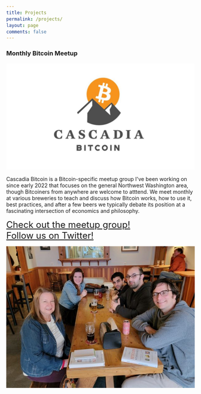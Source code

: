 ```yaml
---
title: Projects
permalink: /projects/
layout: page
comments: false
---
```


### Monthly Bitcoin Meetup

![](/assets/img/cascadiabitcoinlogo.jpg)

Cascadia Bitcoin is a Bitcoin-specific meetup group I've been working on since early 2022 that focuses on the general Northwest Washington area, though Bitcoiners from anywhere are welcome to atttend. We meet monthly at various breweries to teach and discuss how Bitcoin works, how to use it, best practices, and after a few beers we typically debate its position at a fascinating intersection of economics and philosophy.

<a href="https://www.meetup.com/cascadia-bitcoin/" target="_blank" style="font-size:24px;">Check out the meetup group!</a>
<br />
<a href="https://twitter.com/cascadiabitcoin" target="_blank" style="font-size:24px;">Follow us on Twitter!</a>

![](/assets/img/cascadia-bitcoin-group.jpg)